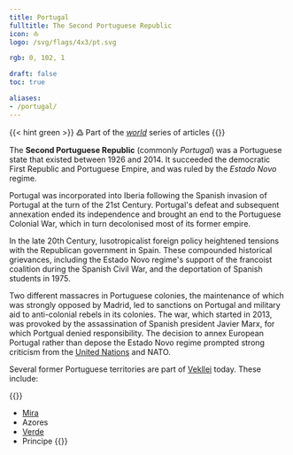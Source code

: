```yaml
---
title: Portugal
fulltitle: The Second Portuguese Republic
icon: ⛵️
logo: /svg/flags/4x3/pt.svg

rgb: 0, 102, 1

draft: false
toc: true

aliases:
- /portugal/
---
```

{{< hint green >}}
߷ Part of the *[world](/world/)* series of articles
{{</hint>}}

The **Second Portuguese Republic** (commonly *Portugal*) was a Portuguese state that existed between 1926 and 2014. It succeeded the democratic First Republic and Portuguese Empire, and was ruled by the *Estado Novo* regime.

Portugal was incorporated into Iberia following the Spanish invasion of Portugal at the turn of the 21st Century. Portugal's defeat and subsequent annexation ended its independence and brought an end to the Portuguese Colonial War, which in turn decolonised most of its former empire.

In the late 20th Century, lusotropicalist foreign policy heightened tensions with the Republican government in Spain. These compounded historical grievances, including the Estado Novo regime's support of the francoist coalition during the Spanish Civil War, and the deportation of Spanish students in 1975.

Two different massacres in Portuguese colonies, the maintenance of which was strongly opposed by Madrid, led to sanctions on Portugal and military aid to anti-colonial rebels in its colonies. The war, which started in 2013, was provoked by the assassination of Spanish president Javier Marx, for which Portgual denied responsibility. The decision to annex European Portugal rather than depose the Estado Novo regime prompted strong criticism from the [<span class="fi fi-un"></span> United Nations](/un/) and NATO.

Several former Portuguese territories are part of [<span class="fi fi-com"></span> Vekllei](/vekllei/) today. These include:

{{<hint panel>}}
* [<span class="fi fi-mira"></span> Mira](/mira/)
* Azores
* [<span class="fi fi-verde"></span> Verde](/verde/)
* Principe
{{</hint>}}
